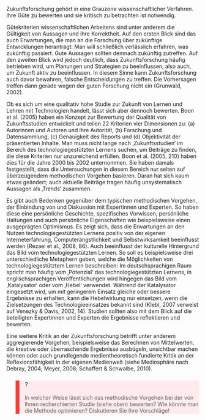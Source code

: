 <!-- filename: 05_Guete_und_Kritik_der_Zukunftsforschung.md -->
<!-- title: Güte und Kritik der Zukunftsforschung -->

Zukunftsforschung gehört in eine Grauzone wissenschaftlicher Verfahren. Ihre Güte zu bewerten und sie kritisch zu betrachten ist notwendig.

Gütekriterien wissenschaftlichen Arbeitens sind unter anderem die Gültigkeit von Aussagen und ihre Korrektheit. Auf den ersten Blick sind das auch Erwartungen, die man an die Forschung über zukünftige Entwicklungen heranträgt: Man will schließlich verlässlich erfahren, was zukünftig passiert. Gute Aussagen sollten demnach zukünftig zutreffen. Auf den zweiten Blick wird jedoch deutlich, dass Zukunftsforschung häufig betrieben wird, um Planungen und Strategien zu beeinflussen, also auch, um Zukunft aktiv zu beeinflussen. In diesem Sinne kann Zukunftsforschung auch davor bewahren, falsche Entscheidungen zu treffen. Die Vorhersagen treffen dann gerade wegen der guten Forschung nicht ein (Grunwald, 2002).

Ob es sich um eine qualitativ hohe Studie zur Zukunft von Lernen und Lehren mit Technologien handelt, lässt sich aber dennoch bewerten. Boon et al. (2005) haben ein Konzept zur Bewertung der Qualität von Zukunftsstudien entwickelt und teilen 22 Kriterien vier Dimensionen zu: (a) Autorinnen und Autoren und ihre Autorität, (b) Forschung und Datensammlung, (c) Genauigkeit des Reports und (d) Objektivität der präsentierten Inhalte. Man muss nicht lange nach ‚Zukunftsstudien‘ im Bereich des technologiegestützten Lernens suchen, um Beiträge zu finden, die diese Kriterien nur unzureichend erfüllen. Boon et al. (2005, 210) haben dies für die Jahre 2000 bis 2002 unternommen. Sie haben damals festgestellt, dass die Untersuchungen in diesem Bereich nur selten auf überzeugendem methodischen Vorgehen basieren. Daran hat sich kaum etwas geändert; auch aktuelle Beiträge tragen häufig unsystematisch Aussagen als ‚Trends‘ zusammen.

Es gibt auch Bedenken gegenüber dem typischen methodischen Vorgehen, der Einbindung von und Diskussion mit Expertinnen und Experten. So haben diese eine persönliche Geschichte, spezifisches Vorwissen, persönliche Haltungen und auch persönliche Eigenschaften wie beispielsweise einen ausgeprägten Optimismus. Es zeigt sich, dass die Erwartungen an den Nutzen technologiegestützten Lernens positiv von der eigenen Interneterfahrung, Computerängstlichkeit und Selbstwirksamkeit beeinflusst werden (Rezaei et al., 2008, 86). Auch beeinflusst der kulturelle Hintergrund das Bild vom technologiegestützten Lernen. So soll es beispielsweise drei unterschiedliche Metaphern geben, welche die Möglichkeiten von technologiegestütztem Lernen beschreiben: Im deutschsprachigen Raum spricht man häufig vom ‚Potenzial‘ des technologiegestützten Lernens, in englischsprachigen Veröffentlichungen wird hingegen das Bild vom ‚Katalysator‘ oder vom ‚Hebel‘ verwendet. Während der Katalysator eingesetzt wird, um mit geringerem Einsatz gleiche oder bessere Ergebnisse zu erhalten, kann die Hebelwirkung nur einsetzen, wenn die Zielsetzungen des Technologieeinsatzes bekannt sind (Klebl, 2007 verweist auf Venezky & Davis, 2002, 14). Studien sollten also mit dem Blick auf die beteiligten Expertinnen und Experten die Ergebnisse reflektieren und bewerten.

Eine weitere Kritik an der Zukunftsforschung betrifft unter anderem aggregierende Vorgehen, beispielsweise das Berechnen von Mittelwerten, die kreative oder überraschende Ergebnisse ausbügeln, unsichtbar machen können oder auch grundlegende medientheoretisch fundierte Kritik an der Reflexionsfähigkeit in der eigenen Medienwelt (siehe Mediosphäre nach Debray, 2004; Meyer, 2008; Schaffert & Schwalbe, 2010).

<blockquote style="background: #FFEBEE; border-left: 10px solid #F44336">

### ?

In welcher Weise lässt sich das methodische Vorgehen bei der von Ihnen recherchierten Studie (siehe oben) bewerten? Wie könnte man die Methode optimieren? Diskutieren Sie Ihre Vorschläge!

</blockquote>
